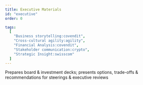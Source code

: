 ```yaml
---
title: Executive Materials
id: "executive"
order: 0

tags:
  [
    "Business storytelling:covendit",
    "Cross-cultural agility:agility",
    "Financial Analysis:covendit",
    "Stakeholder communication:crypto",
    "Strategic Insight:swisscom"
  ]
---
```


Prepares board & investment decks; presents options, trade-offs & recommendations for steerings & executive reviews
